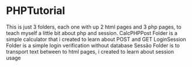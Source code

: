 # PHPTutorial
This is just 3 folders, each one with up 2 html pages and 3 php pages, to teach myself a little bit about php and session.
CalcPHPPost Folder is a simple calculator that i created to learn about POST and GET
LoginSession Folder is a simple login verification without database
Sessão Folder is to transport text between to html pages, i created to learn about session usage

